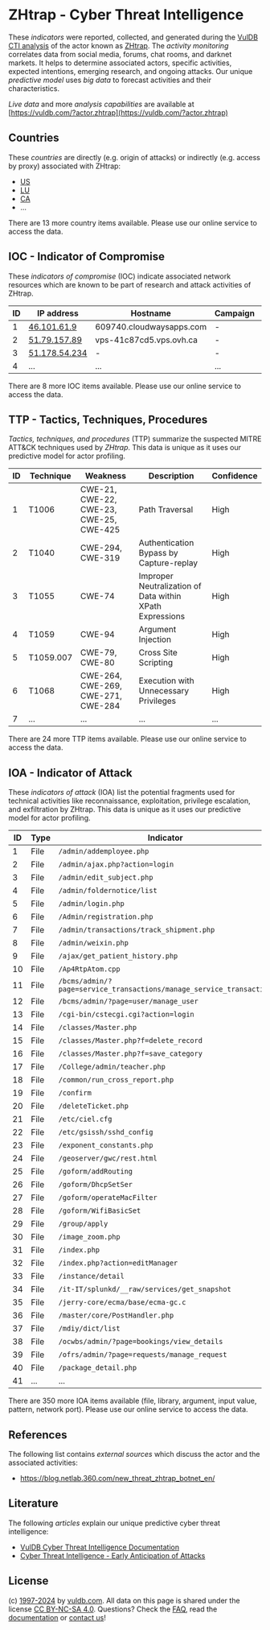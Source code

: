 # ZHtrap - Cyber Threat Intelligence

These _indicators_ were reported, collected, and generated during the [VulDB CTI analysis](https://vuldb.com/?kb.cti) of the actor known as [ZHtrap](https://vuldb.com/?actor.zhtrap). The _activity monitoring_ correlates data from social media, forums, chat rooms, and darknet markets. It helps to determine associated actors, specific activities, expected intentions, emerging research, and ongoing attacks. Our unique _predictive model_ uses _big data_ to forecast activities and their characteristics.

_Live data_ and more _analysis capabilities_ are available at [https://vuldb.com/?actor.zhtrap](https://vuldb.com/?actor.zhtrap)

## Countries

These _countries_ are directly (e.g. origin of attacks) or indirectly (e.g. access by proxy) associated with ZHtrap:

* [US](https://vuldb.com/?country.us)
* [LU](https://vuldb.com/?country.lu)
* [CA](https://vuldb.com/?country.ca)
* ...

There are 13 more country items available. Please use our online service to access the data.

## IOC - Indicator of Compromise

These _indicators of compromise_ (IOC) indicate associated network resources which are known to be part of research and attack activities of ZHtrap.

ID | IP address | Hostname | Campaign | Confidence
-- | ---------- | -------- | -------- | ----------
1 | [46.101.61.9](https://vuldb.com/?ip.46.101.61.9) | 609740.cloudwaysapps.com | - | High
2 | [51.79.157.89](https://vuldb.com/?ip.51.79.157.89) | vps-41c87cd5.vps.ovh.ca | - | High
3 | [51.178.54.234](https://vuldb.com/?ip.51.178.54.234) | - | - | High
4 | ... | ... | ... | ...

There are 8 more IOC items available. Please use our online service to access the data.

## TTP - Tactics, Techniques, Procedures

_Tactics, techniques, and procedures_ (TTP) summarize the suspected MITRE ATT&CK techniques used by _ZHtrap_. This data is unique as it uses our predictive model for actor profiling.

ID | Technique | Weakness | Description | Confidence
-- | --------- | -------- | ----------- | ----------
1 | T1006 | CWE-21, CWE-22, CWE-23, CWE-25, CWE-425 | Path Traversal | High
2 | T1040 | CWE-294, CWE-319 | Authentication Bypass by Capture-replay | High
3 | T1055 | CWE-74 | Improper Neutralization of Data within XPath Expressions | High
4 | T1059 | CWE-94 | Argument Injection | High
5 | T1059.007 | CWE-79, CWE-80 | Cross Site Scripting | High
6 | T1068 | CWE-264, CWE-269, CWE-271, CWE-284 | Execution with Unnecessary Privileges | High
7 | ... | ... | ... | ...

There are 24 more TTP items available. Please use our online service to access the data.

## IOA - Indicator of Attack

These _indicators of attack_ (IOA) list the potential fragments used for technical activities like reconnaissance, exploitation, privilege escalation, and exfiltration by ZHtrap. This data is unique as it uses our predictive model for actor profiling.

ID | Type | Indicator | Confidence
-- | ---- | --------- | ----------
1 | File | `/admin/addemployee.php` | High
2 | File | `/admin/ajax.php?action=login` | High
3 | File | `/admin/edit_subject.php` | High
4 | File | `/admin/foldernotice/list` | High
5 | File | `/admin/login.php` | High
6 | File | `/Admin/registration.php` | High
7 | File | `/admin/transactions/track_shipment.php` | High
8 | File | `/admin/weixin.php` | High
9 | File | `/ajax/get_patient_history.php` | High
10 | File | `/Ap4RtpAtom.cpp` | High
11 | File | `/bcms/admin/?page=service_transactions/manage_service_transaction` | High
12 | File | `/bcms/admin/?page=user/manage_user` | High
13 | File | `/cgi-bin/cstecgi.cgi?action=login` | High
14 | File | `/classes/Master.php` | High
15 | File | `/classes/Master.php?f=delete_record` | High
16 | File | `/classes/Master.php?f=save_category` | High
17 | File | `/College/admin/teacher.php` | High
18 | File | `/common/run_cross_report.php` | High
19 | File | `/confirm` | Medium
20 | File | `/deleteTicket.php` | High
21 | File | `/etc/ciel.cfg` | High
22 | File | `/etc/gsissh/sshd_config` | High
23 | File | `/exponent_constants.php` | High
24 | File | `/geoserver/gwc/rest.html` | High
25 | File | `/goform/addRouting` | High
26 | File | `/goform/DhcpSetSer` | High
27 | File | `/goform/operateMacFilter` | High
28 | File | `/goform/WifiBasicSet` | High
29 | File | `/group/apply` | Medium
30 | File | `/image_zoom.php` | High
31 | File | `/index.php` | Medium
32 | File | `/index.php?action=editManager` | High
33 | File | `/instance/detail` | High
34 | File | `/it-IT/splunkd/__raw/services/get_snapshot` | High
35 | File | `/jerry-core/ecma/base/ecma-gc.c` | High
36 | File | `/master/core/PostHandler.php` | High
37 | File | `/mdiy/dict/list` | High
38 | File | `/ocwbs/admin/?page=bookings/view_details` | High
39 | File | `/ofrs/admin/?page=requests/manage_request` | High
40 | File | `/package_detail.php` | High
41 | ... | ... | ...

There are 350 more IOA items available (file, library, argument, input value, pattern, network port). Please use our online service to access the data.

## References

The following list contains _external sources_ which discuss the actor and the associated activities:

* https://blog.netlab.360.com/new_threat_zhtrap_botnet_en/

## Literature

The following _articles_ explain our unique predictive cyber threat intelligence:

* [VulDB Cyber Threat Intelligence Documentation](https://vuldb.com/?kb.cti)
* [Cyber Threat Intelligence - Early Anticipation of Attacks](https://www.scip.ch/en/?labs.20201022)

## License

(c) [1997-2024](https://vuldb.com/?kb.changelog) by [vuldb.com](https://vuldb.com/?kb.about). All data on this page is shared under the license [CC BY-NC-SA 4.0](https://creativecommons.org/licenses/by-nc-sa/4.0/). Questions? Check the [FAQ](https://vuldb.com/?kb.faq), read the [documentation](https://vuldb.com/?kb) or [contact us](https://vuldb.com/?contact)!
